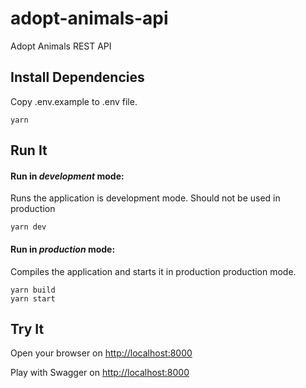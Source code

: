 # adopt-animals-api

Adopt Animals REST API

## Install Dependencies


Copy .env.example to .env file. 

```
yarn
```

## Run It
#### Run in *development* mode:
Runs the application is development mode. Should not be used in production

```shell
yarn dev
```

#### Run in *production* mode:

Compiles the application and starts it in production production mode.

```shell
yarn build
yarn start
```

## Try It
Open your browser on [http://localhost:8000](http://localhost:8000)

Play with Swagger on [http://localhost:8000](http://localhost:8000/api-explorer/)
